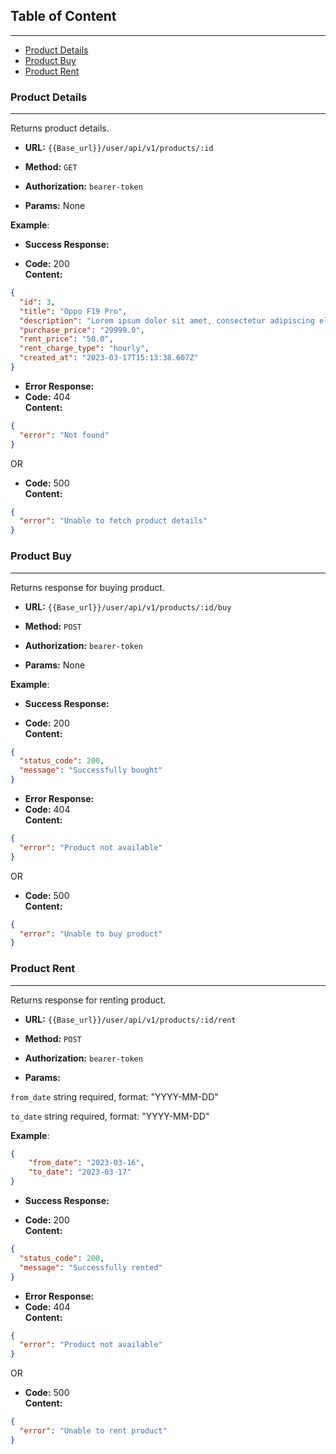 ## Table of Content

---
- [Product Details](#product-details)
- [Product Buy](#product-buy)
- [Product Rent](#product-rent)

### Product Details

---
Returns product details.

* **URL:** `{{Base_url}}/user/api/v1/products/:id`

* **Method:** `GET`

* **Authorization:** `bearer-token`

*  **Params:** None

**Example**:

* **Success Response:**

* **Code:** 200 <br />
  **Content:**
```json
{
  "id": 3,
  "title": "Oppo F19 Pro",
  "description": "Lorem ipsum dolor sit amet, consectetur adipiscing elit, sed do eiusmod tempor incididunt ut labore et dolore magna",
  "purchase_price": "29999.0",
  "rent_price": "50.0",
  "rent_charge_type": "hourly",
  "created_at": "2023-03-17T15:13:38.607Z"
}
```

* **Error Response:**
* **Code:** 404 <br />
  **Content:**
```json
{
  "error": "Not found"
}
```
OR
* **Code:** 500 <br />
  **Content:**
```json
{
  "error": "Unable to fetch product details"
}
```

### Product Buy

---
Returns response for buying product.

* **URL:** `{{Base_url}}/user/api/v1/products/:id/buy`

* **Method:** `POST`

* **Authorization:** `bearer-token`

*  **Params:** None

**Example**:

* **Success Response:**

* **Code:** 200 <br />
  **Content:**
```json
{
  "status_code": 200,
  "message": "Successfully bought"
}
```

* **Error Response:**
* **Code:** 404 <br />
  **Content:**
```json
{
  "error": "Product not available"
}
```
OR
* **Code:** 500 <br />
  **Content:**
```json
{
  "error": "Unable to buy product"
}
```

### Product Rent

---
Returns response for renting product.

* **URL:** `{{Base_url}}/user/api/v1/products/:id/rent`

* **Method:** `POST`

* **Authorization:** `bearer-token`

*  **Params:**

`from_date` string required, format: "YYYY-MM-DD"

`to_date` string required, format: "YYYY-MM-DD"

**Example**:
```json
{
    "from_date": "2023-03-16",
    "to_date": "2023-03-17"
}
```
* **Success Response:**

* **Code:** 200 <br />
  **Content:**
```json
{
  "status_code": 200,
  "message": "Successfully rented"
}
```

* **Error Response:**
* **Code:** 404 <br />
  **Content:**
```json
{
  "error": "Product not available"
}
```
OR
* **Code:** 500 <br />
  **Content:**
```json
{
  "error": "Unable to rent product"
}
```
